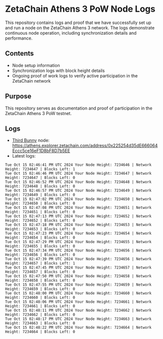 # ZetaChain Athens 3 PoW Node Logs
This repository contains logs and proof that we have successfully set up and run a node on the ZetaChain Athens 3 network. The logs demonstrate continuous node operation, including synchronization details and performance.

## Contents
- Node setup information
- Synchronization logs with block height details
- Ongoing proof of work logs to verify active participation in the ZetaChain network

## Purpose
This repository serves as documentation and proof of participation in the ZetaChain Athens 3 PoW testnet.

## Logs

- [Third Bunny](https://thirdbunny.xyz/) node: https://athens.explorer.zetachain.com/address/0x225254d35dE666064Eccc5ce16eF1D8bF8D7b5EE
- Latest logs:
```
Tue Oct 15 02:46:41 PM UTC 2024 Your Node Height: 7234646 | Network Height: 7234647 | Blocks Left: 1
Tue Oct 15 02:46:46 PM UTC 2024 Your Node Height: 7234647 | Network Height: 7234647 | Blocks Left: 0
Tue Oct 15 02:46:52 PM UTC 2024 Your Node Height: 7234648 | Network Height: 7234648 | Blocks Left: 0
Tue Oct 15 02:46:57 PM UTC 2024 Your Node Height: 7234649 | Network Height: 7234649 | Blocks Left: 0
Tue Oct 15 02:47:02 PM UTC 2024 Your Node Height: 7234650 | Network Height: 7234650 | Blocks Left: 0
Tue Oct 15 02:47:08 PM UTC 2024 Your Node Height: 7234651 | Network Height: 7234651 | Blocks Left: 0
Tue Oct 15 02:47:13 PM UTC 2024 Your Node Height: 7234652 | Network Height: 7234652 | Blocks Left: 0
Tue Oct 15 02:47:18 PM UTC 2024 Your Node Height: 7234653 | Network Height: 7234653 | Blocks Left: 0
Tue Oct 15 02:47:23 PM UTC 2024 Your Node Height: 7234654 | Network Height: 7234654 | Blocks Left: 0
Tue Oct 15 02:47:29 PM UTC 2024 Your Node Height: 7234655 | Network Height: 7234655 | Blocks Left: 0
Tue Oct 15 02:47:34 PM UTC 2024 Your Node Height: 7234656 | Network Height: 7234656 | Blocks Left: 0
Tue Oct 15 02:47:39 PM UTC 2024 Your Node Height: 7234656 | Network Height: 7234657 | Blocks Left: 1
Tue Oct 15 02:47:45 PM UTC 2024 Your Node Height: 7234657 | Network Height: 7234657 | Blocks Left: 0
Tue Oct 15 02:47:50 PM UTC 2024 Your Node Height: 7234658 | Network Height: 7234658 | Blocks Left: 0
Tue Oct 15 02:47:55 PM UTC 2024 Your Node Height: 7234659 | Network Height: 7234659 | Blocks Left: 0
Tue Oct 15 02:48:00 PM UTC 2024 Your Node Height: 7234660 | Network Height: 7234660 | Blocks Left: 0
Tue Oct 15 02:48:06 PM UTC 2024 Your Node Height: 7234661 | Network Height: 7234661 | Blocks Left: 0
Tue Oct 15 02:48:11 PM UTC 2024 Your Node Height: 7234662 | Network Height: 7234662 | Blocks Left: 0
Tue Oct 15 02:48:17 PM UTC 2024 Your Node Height: 7234663 | Network Height: 7234663 | Blocks Left: 0
Tue Oct 15 02:48:22 PM UTC 2024 Your Node Height: 7234664 | Network Height: 7234664 | Blocks Left: 0
```
